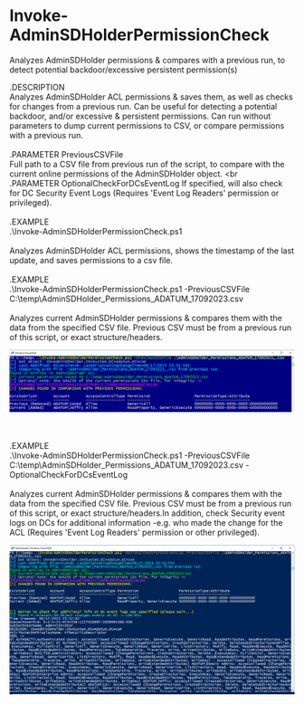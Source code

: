 # Invoke-AdminSDHolderPermissionCheck
Analyzes AdminSDHolder permissions &amp; compares with a previous run, to detect potential backdoor/excessive persistent permission(s)

.DESCRIPTION<br>
Analyzes AdminSDHolder ACL permissions & saves them, as well as checks for changes from a previous run. 
Can be useful for detecting a potential backdoor, and/or excessive & persistent permissions.
Can run without parameters to dump current permissions to CSV, or compare permissions with a previous run.
<br><br>
.PARAMETER PreviousCSVFile<br>
Full path to a CSV file from previous run of the script, to compare with the current online permissions of the AdminSDHolder object.
<br<br>
.PARAMETER OptionalCheckForDCsEventLog
If specified, will also check for DC Security Event Logs (Requires 'Event Log Readers' permission or privileged).
<br><br>
.EXAMPLE<br>
.\Invoke-AdminSDHolderPermissionCheck.ps1<br><br>
Analyzes AdminSDHolder ACL permissions, shows the timestamp of the last update, and saves permissions to a csv file.
<br><br>
.EXAMPLE<br>
.\Invoke-AdminSDHolderPermissionCheck.ps1 -PreviousCSVFile C:\temp\AdminSDHolder_Permissions_ADATUM_17092023.csv<br><br>
Analyzes current AdminSDHolder permissions & compares them with the data from the specified CSV file. Previous CSV must be from a previous run of this script, or exact structure/headers.

![Sample run of the script](comparing_permissions_screenshot.png)

<br><br>
.EXAMPLE<br>
.\Invoke-AdminSDHolderPermissionCheck.ps1 -PreviousCSVFile C:\temp\AdminSDHolder_Permissions_ADATUM_17092023.csv -OptionalCheckForDCsEventLog<br><br>
Analyzes current AdminSDHolder permissions & compares them with the data from the specified CSV file. Previous CSV must be from a previous run of this script, or exact structure/headers.In addition, check Security event logs on DCs for additional information -e.g. who made the change for the ACL (Requires 'Event Log Readers' permission or other privileged).

![Sample run of the script](checkDCLogs_screenshot.png)
